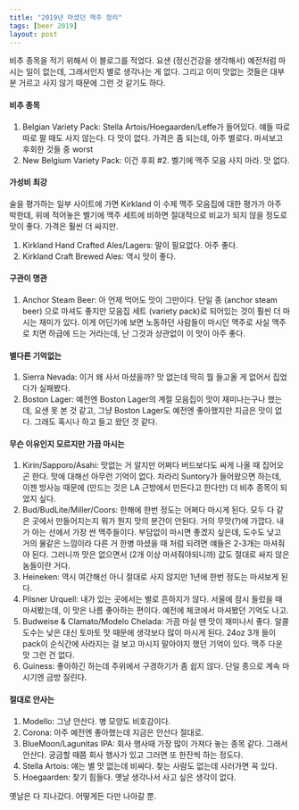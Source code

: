```yaml
---
title: "2019년 마셨던 맥주 정리"
tags: [beer 2019]
layout: post
---
```


비추 종목을 적기 위해서 이 블로그를 적었다. 요샌 (정신건강을 생각해서) 예전처럼 마시는 일이 없는데, 그래서인지 별로 생각나는 게 없다. 그리고 이미 맛없는 것들은 대부분 거르고 사지 않기 때문에 그런 것 같기도 하다. 

#### 비추 종목

1. Belgian Variety Pack: Stella Artois/Hoegaarden/Leffe가 들어있다. 얘들 따로따로 팔 때도 사지 않는다. 다 맛이 없다. 가격은 좀 되는데, 아주 별로다. 마셔보고 후회한 것들 중 worst
2. New Belgium Variety Pack: 이건 후회 #2. 벨기에 맥주 모음 사지 마라. 맛 없다. 

#### 가성비 최강

술을 평가하는 일부 사이트에 가면 Kirkland 이 수제 맥주 모음집에 대한 평가가 아주 박한데, 위에 적어놓은 벨기에 맥주 세트에 비하면 절대적으로 비교가 되지 않을 정도로 맛이 좋다. 가격은 훨씬 더 싸지만.

1. Kirkland Hand Crafted Ales/Lagers: 말이 필요없다. 아주 좋다.
2. Kirkland Craft Brewed Ales: 역시 맛이 좋다. 

#### 구관이 명관

1. Anchor Steam Beer: 아 언제 먹어도 맛이 그만이다. 단일 종 (anchor steam beer) 으로 마셔도 좋지만 모음집 세트 (variety pack)로 되어있는 것이 훨씬 더 마시는 재미가 있다. 이게 어딘가에 보면 노동하던 사람들이 마시던 맥주로 사실 맥주로 치면 하급에 드는 거라는데, 난 그것과 상관없이 이 맛이 아주 좋다. 

#### 별다른 기억없는 

1. Sierra Nevada: 이거 왜 사서 마셨을까? 맛 없는데 딱히 뭘 들고올 게 없어서 집었다가 실패봤다. 
2. Boston Lager: 예전엔 Boston Lager의 계절 모음집이 맛이 재미나는구나 했는데, 요샌 못 본 것 같고, 그냥 Boston Lager도 예전엔 좋아했지만 지금은 맛이 없다. 그래도 혹시나 하고 들고 왔던 것 같다. 

#### 무슨 이유인지 모르지만 가끔 마시는

1. Kirin/Sapporo/Asahi: 맛없는 거 알지만 어쩌다 버드보다도 싸게 나올 때 집어오곤 한다. 맛에 대해선 아무런 기억이 없다. 차라리 Suntory가 들어왔으면 하는데, 이젠 방사능 때문에 (만드는 것은 LA 근방에서 만든다고 한다만) 더 비추 종목이 되었지 싶다. 
2. Bud/BudLite/Miller/Coors: 한해에 한번 정도는 어쩌다 마시게 된다. 모두 다 같은 곳에서 만들어지는지 뭐가 뭔지 맛의 분간이 안된다. 거의 무맛(?)에 가깝다. 내가 아는 선에서 가장 싼 맥주들이다. 부담없이 마시면 좋겠지 싶은데, 도수도 낮고 거의 물같은 느낌이라 다른 거 한병 마셨을 때 처럼 되려면 얘들은 2-3개는 마셔줘야 된다. 그러니까 맛은 없으면서 (2개 이상 마셔줘야되니까) 값도 절대로 싸지 않은 놈들이란 거다. 
3. Heineken: 역시 여간해선 아니 절대로 사지 않지만 1년에 한번 정도는 마셔보게 된다. 
4. Pilsner Urquell: 내가 있는 곳에서는 별로 흔하지가 않다. 서울에 잠시 들렀을 때 마셔봤는데, 이 맛은 나름 좋아하는 편이다. 예전에 체코에서 마셔봤던 기억도 나고. 
5. Budweise & Clamato/Modelo Chelada: 가끔 마실 땐 맛이 재미나서 좋다. 알콜 도수는 낮은 대신 토마토 맛 때문에 생각보다 많이 마시게 된다. 24oz 3개 들이 pack이 순식간에 사라지는 걸 보고 마시지 말아야지 했던 기억이 있다. 맥주 다운 맛 그런 건 없다. 
6. Guiness: 좋아하긴 하는데 주위에서 구경하기가 좀 쉽지 않다. 단일 종으로 계속 마시기엔 금방 질린다. 

#### 절대로 안사는

1. Modello: 그냥 안산다. 병 모양도 비호감이다. 
2. Corona: 아주 예전엔 좋아했는데 지금은 안산다 절대로. 
3. BlueMoon/Lagunitas IPA: 회사 행사때 가장 많이 가져다 놓는 종목 같다. 그래서 안산다. 궁금할 때쯤 회사 행사가 있고 그러면 또 한잔씩 하는 정도다. 
4. Stella Artois: 얘는 별 맛 없는데 비싸다. 찾는 사람도 없는데 사러가면 꼭 있다. 
5. Hoegaarden: 찾기 힘들다. 옛날 생각나서 사고 싶은 생각이 없다. 

옛날은 다 지나갔다. 어떻게든 다만 나아갈 뿐.
